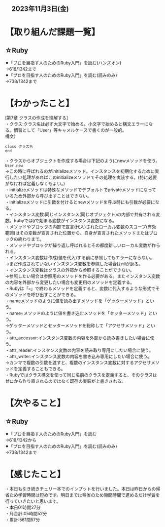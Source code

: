 ## 　2023年11月3日(金)
# 【取り組んだ課題一覧】
## ☆Ruby
⚫︎「プロを目指す人のためのRuby入門」を読む(ハンズオン)<br>
→618/1342まで<br>
⚫︎「プロを目指す人のためのRuby入門」を読む(読みのみ)<br>
→738/1342まで<br>
# 【わかったこと】
[第7章 クラスの作成を理解する]<br>
・クラス:クラス名は必ず大文字で始める。小文字で始めると構文エラーになる。慣習として「User」等キャメルケースで書くのが一般的。<br>
構文）<br>
```
class クラス名
end
```
・クラスからオブジェクトを作成する場合は下記のようにnewメソッドを使う。<br>
`User.new`<br>
→この時に呼ばれるのがinitializeメソッド。インスタンスを初期化するために実行したい処理があればこのinitializeメソッドでその処理を実装する。(特に必要がなければ定義しなくもよい。)<br>
・initializeメソッドは特殊なメソッドでデフォルトでprivateメソッドになっているため外部から呼び出すことはできない。<br>
・initializeメソッドに引数を付けるとnewメソッドを呼ぶ時にも引数が必要になる。<br>
・インスタンス変数:同じインスタンス(同じオブジェクト)の内部で共有される変数。Rubyでは`@`で始まる変数がインスタンス変数になる。<br>
・メソッドやブロックの内部で宣言(代入)されたローカル変数のスコープ(有効範囲)はその変数が宣言された位置から、自身が宣言されたメソッドまたはブロックの終わりまで。<br>
・メソッドやブロックが繰り返し呼ばれるとその都度新しいローカル変数が作られる。<br>
・インスタンス変数は作成(値を代入)する前に参照してもエラーにならない。<br>
→まだ作成されていないインスタンス変数を参照した場合はnilが返る。<br>
・インスタンス変数はクラスの外部から参照することができない。<br>
→参照したい場合は参照用のメソッドを作る必要がある。またインスタンス変数の内容を外部から変更したい場合も変更用のメソッドを定義する。<br>
・Rubyは「`=`」で終わるメソッドを定義すると、変数に代入するような形式でそのメソッドを呼び出すことができる。<br>
・nameメソッドのように値を読み出すメソッドを「ゲッターメソッド」という。<br>
・name=メソッドのように値を書き込むメソッドを「セッターメソッド」という。<br>
→ゲッターメソッドとセッターメソッドを総称して「アクセサメソッド」という。<br>
・attr_accessor:インスタンス変数の内容を外部から読み書きしたい場合に使う。<br>
・attr_reader:インスタンス変数の内容を読み取り専用にしたい場合に使う。<br>
・attr_writer:インスタンス変数の内容を書き込み専用にしたい場合に使う。<br>
→カンマで複数の引数を渡すと、複数のインスタンス変数に対するアクセサメソッドを定義することもできる。<br>
・Rubyではクラス構文を使って同じ名前のクラスを定義すると、そのクラスはゼロから作り直されるのではなく既存の実装が上書きされる。<br>
# 【次やること】
## ☆Ruby
⚫︎「プロを目指す人のためのRuby入門」を読む<br>
→618/1342から<br>
⚫︎「プロを目指す人のためのRuby入門」を読む(読みのみ)<br>
→738/1342まで<br>
# 【感じたこと】
・本日も引き続きチェリー本でのインプットを行いました。本日は昨日からの帰省ため学習時間は短めです。明日までは帰省のため隙間時間で進めるだけ学習を行っていきたいと思います。<br>
・本日01時間27分<br>
・月合計:05時間52分<br>
・累計:561間57分<br>
